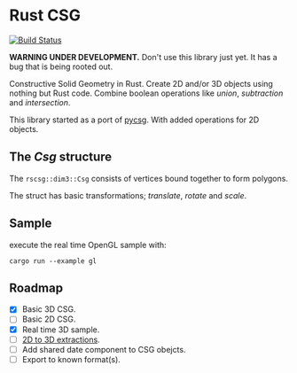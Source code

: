 # Rust CSG
[![Build Status](https://travis-ci.org/carlmartus/rscsg.svg?branch=master)](https://travis-ci.org/carlmartus/rscsg)

**WARNING UNDER DEVELOPMENT.**
Don't use this library just yet.
It has a bug that is being rooted out.

Constructive Solid Geometry in Rust.
Create 2D and/or 3D objects using nothing but Rust code.
Combine boolean operations like *union*, *subtraction* and *intersection*.

This library started as a port of [pycsg](https://github.com/timknip/pycsg/).
With added operations for 2D objects.

## The *Csg* structure
The `rscsg::dim3::Csg` consists of vertices bound together to form polygons.

The struct has basic transformations; *translate*, *rotate* and *scale*.

## Sample
execute the real time OpenGL sample with:
```shell
cargo run --example gl
```

## Roadmap
- [X] Basic 3D CSG.
- [ ] Basic 2D CSG.
- [X] Real time 3D sample.
- [ ] [2D to 3D extractions](https://en.wikibooks.org/wiki/OpenSCAD_User_Manual/Using_the_2D_Subsystem#Linear_Extrude).
- [ ] Add shared date component to CSG obejcts.
- [ ] Export to known format(s).
